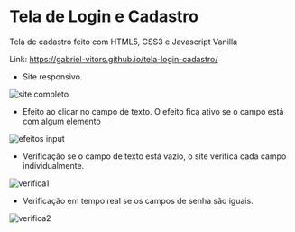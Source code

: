 # Tela de Login e Cadastro
Tela de cadastro feito com HTML5, CSS3 e Javascript Vanilla

Link: https://gabriel-vitors.github.io/tela-login-cadastro/

- Site responsivo.

![site completo](https://user-images.githubusercontent.com/78169102/124337046-fea85280-db76-11eb-9d29-6be93f4da4a5.gif)

- Efeito ao clicar no campo de texto. O efeito fica ativo se o campo está com algum elemento

![efeitos input](https://user-images.githubusercontent.com/78169102/124337089-2eeff100-db77-11eb-932c-fd46c325bce4.gif)

- Verificação se o campo de texto está vazio, o site verifica cada campo individualmente.

![verifica1](https://user-images.githubusercontent.com/78169102/124337163-95750f00-db77-11eb-87a7-0df13c2326e6.gif)

- Verificação em tempo real se os campos de senha são iguais.

![verifica2](https://user-images.githubusercontent.com/78169102/124337185-ab82cf80-db77-11eb-8147-4179ad54ff9e.gif)
